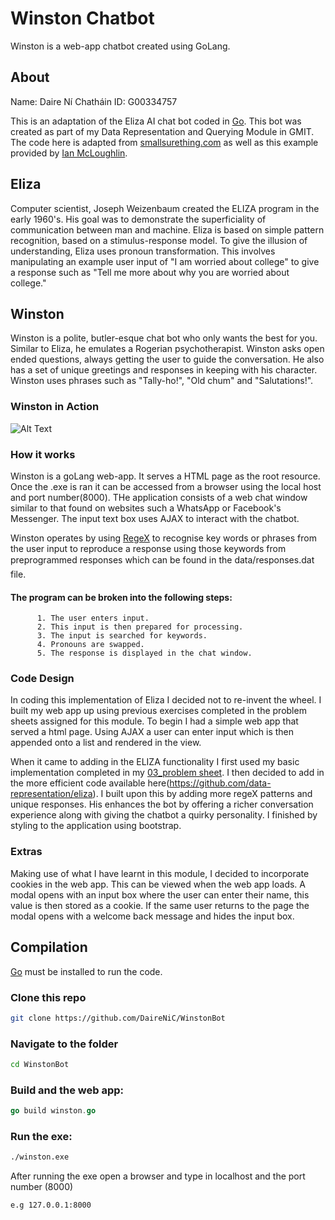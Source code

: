 # Winston Chatbot
Winston is a web-app chatbot created using GoLang.

## About
Name: Daire Ní Chatháin
ID: G00334757

This is an adaptation of the Eliza AI chat bot coded in [Go](http://golang.org). This bot was created as part of my Data Representation and Querying Module in GMIT. The code here is adapted from [smallsurething.com](https://www.smallsurething.com/implementing-the-famous-eliza-chatbot-in-python/) as well as this example provided by [Ian McLoughlin](https://github.com/data-representation/eliza).

## Eliza
Computer scientist, Joseph Weizenbaum created the ELIZA program in the early 1960's. His goal was to demonstrate the superficiality of communication between man and machine. Eliza is based on simple pattern recognition, based on a stimulus-response model. To give the illusion of understanding, Eliza uses pronoun transformation. This involves manipulating an example user input of "I am worried about college" to give a response such as "Tell me more about why you are worried about college."

## Winston
Winston is a polite, butler-esque chat bot who only wants the best for you. Similar to Eliza, he emulates a Rogerian psychotherapist. Winston asks open ended questions, always getting the user to guide the conversation. He also has a set of unique greetings and responses in keeping with his character. Winston uses phrases such as "Tally-ho!", "Old chum" and "Salutations!". 

### Winston in Action
![Alt Text](https://github.com/DaireNiC/WinstonBot/blob/master/winston_example.gif=450x300)


### How it works
Winston is a  goLang web-app. It serves a HTML page as the root resource. Once the .exe is ran it can be accessed from a browser using the local host and port number(8000). THe application consists of a web chat window similar to that found on websites such a WhatsApp or Facebook's Messenger. The input text box uses AJAX to interact with the chatbot. 

Winston operates by using [RegeX](https://golang.org/pkg/regexp/) to recognise key words or phrases from the user input to reproduce a response using those keywords from preprogrammed responses which can be found in the data/responses.dat file. 

#### The program can be broken into the following steps:
          1. The user enters input.
          2. This input is then prepared for processing.
          3. The input is searched for keywords.
          4. Pronouns are swapped.
          5. The response is displayed in the chat window.
          
### Code Design
In coding this implementation of Eliza I decided not to re-invent the wheel. I built my web app up using previous exercises completed in the problem sheets assigned for this module. To begin I had a simple web app that served a html page. Using AJAX a user can enter input which is then appended onto a list and rendered in the view. 

When it came to adding in the ELIZA functionality I first used my basic implementation completed in my [03_problem sheet](https://github.com/DaireNiC/03_go_problem_sheet). I then decided to add in the more efficient code available here(https://github.com/data-representation/eliza). I built upon this by adding more regeX patterns and unique responses. His enhances the bot by offering a richer conversation experience along with giving the chatbot a quirky personality. I finished by styling to the application using bootstrap.

### Extras 
Making use of what I have learnt in this module, I decided to incorporate cookies in the web app. This can be viewed when the web app loads. A modal opens with an input box where the user can enter their name, this value is then stored as a cookie. If the same user returns to the page the modal opens with a welcome back message and hides the input box.


## Compilation
[Go](https://golang.org) must be installed to run the code.

### Clone this repo
```bash
git clone https://github.com/DaireNiC/WinstonBot
```
### Navigate to the folder
```bash
cd WinstonBot
```
### Build and the web app:
```go
go build winston.go
```
### Run the exe:
```bash
./winston.exe
```
After running the exe open a browser and type in localhost and the port number (8000)
```bash
e.g 127.0.0.1:8000
```
